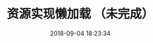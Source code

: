 ---
title: 资源实现懒加载 （未完成）
date: 2018-09-04 18:23:34
tags: [JavaScript]
categories: [JavaScript]
description: 资源实现懒加载
---